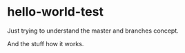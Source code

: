 # hello-world-test
Just trying to understand the master and branches concept.

And the stuff how it works.
